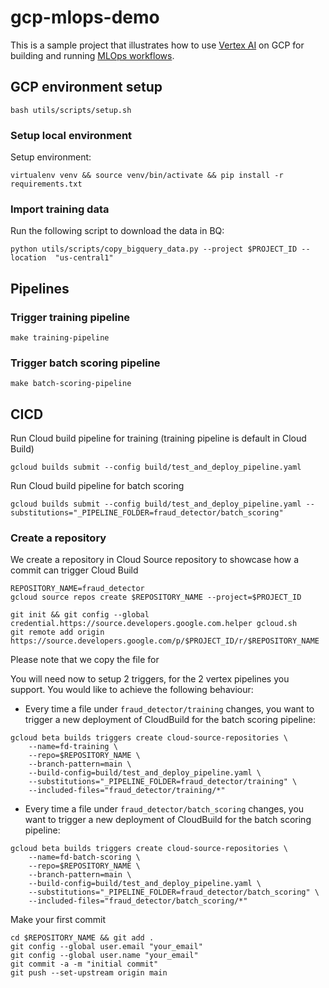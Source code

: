 # gcp-mlops-demo

This is a sample project that illustrates how to use [Vertex AI](https://cloud.google.com/vertex-ai) on GCP for building and running [MLOps workflows](https://cloud.google.com/architecture/mlops-continuous-delivery-and-automation-pipelines-in-machine-learning#mlops_level_2_cicd_pipeline_automation).

## GCP environment setup
```commandline
bash utils/scripts/setup.sh
```

### Setup local environment
Setup environment:
```commandline
virtualenv venv && source venv/bin/activate && pip install -r requirements.txt
```

### Import training data
Run the following script to download the data in BQ:
```commandline
python utils/scripts/copy_bigquery_data.py --project $PROJECT_ID --location  "us-central1"
```

## Pipelines

### Trigger training pipeline
```commandline
make training-pipeline
```

### Trigger batch scoring pipeline
```commandline
make batch-scoring-pipeline
```

## CICD
Run Cloud build pipeline for training (training pipeline is default in Cloud Build)
```commandline
gcloud builds submit --config build/test_and_deploy_pipeline.yaml
```

Run Cloud build pipeline for batch scoring
```commandline
gcloud builds submit --config build/test_and_deploy_pipeline.yaml --substitutions="_PIPELINE_FOLDER=fraud_detector/batch_scoring"
```


### Create a repository 
We create a repository in Cloud Source repository to showcase how a commit can trigger Cloud Build
```commandline
REPOSITORY_NAME=fraud_detector
gcloud source repos create $REPOSITORY_NAME --project=$PROJECT_ID

git init && git config --global credential.https://source.developers.google.com.helper gcloud.sh
git remote add origin https://source.developers.google.com/p/$PROJECT_ID/r/$REPOSITORY_NAME
```

Please note that we copy the file for

You will need now to setup 2 triggers, for the 2 vertex pipelines you support.
You would like to achieve the following behaviour: 
- Every time a file under `fraud_detector/training` changes, you want to trigger a new deployment of CloudBuild for the batch scoring pipeline:
```
gcloud beta builds triggers create cloud-source-repositories \
    --name=fd-training \
    --repo=$REPOSITORY_NAME \
    --branch-pattern=main \
    --build-config=build/test_and_deploy_pipeline.yaml \
    --substitutions="_PIPELINE_FOLDER=fraud_detector/training" \
    --included-files="fraud_detector/training/*"
```
- Every time a file under `fraud_detector/batch_scoring` changes, you want to trigger a new deployment of CloudBuild for the batch scoring pipeline:
```
gcloud beta builds triggers create cloud-source-repositories \
    --name=fd-batch-scoring \
    --repo=$REPOSITORY_NAME \
    --branch-pattern=main \
    --build-config=build/test_and_deploy_pipeline.yaml \
    --substitutions="_PIPELINE_FOLDER=fraud_detector/batch_scoring" \
    --included-files="fraud_detector/batch_scoring/*"
```

Make your first commit
```commandline
cd $REPOSITORY_NAME && git add .
git config --global user.email "your_email"
git config --global user.name "your_email"
git commit -a -m "initial commit"
git push --set-upstream origin main
```




